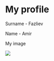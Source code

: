 # My profile

Surname - Fazliev

Name - Amir

My image

![](https://images.squarespace-cdn.com/content/51b3dc8ee4b051b96ceb10de/1498669155047-R3XX1F75TV3ZJFGF4P1O/some-cool-thor-ragnarok-concept-art-has-surfaced-featuring-gladiator-thor-social.jpg?format=1500w&content-type=image%2Fjpeg)